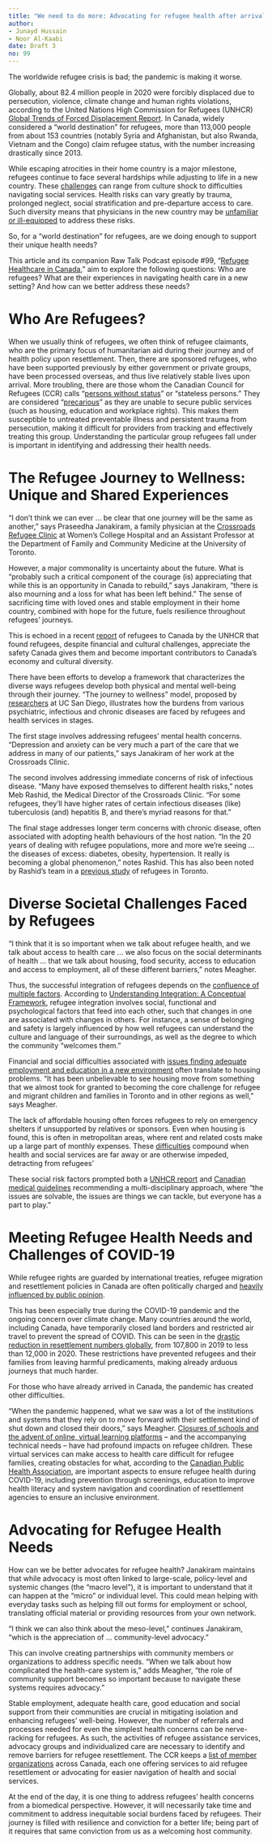 ```yaml
---
title: "We need to do more: Advocating for refugee health after arrival in Canada"
author:
- Junayd Hussain
- Noor Al-Kaabi
date: Draft 3
no: 99
---
```


The worldwide refugee crisis is bad; the pandemic is making it worse.

Globally, about 82.4 million people in 2020 were forcibly displaced due to persecution, violence, climate change and human rights violations, according to the United Nations High Commission for Refugees (UNHCR) [Global Trends of Forced Displacement Report](https://www.unhcr.org/flagship-reports/globaltrends/). In Canada, widely considered a “world destination” for refugees, more than 113,000 people from about 153 countries (notably Syria and Afghanistan, but also Rwanda, Vietnam and the Congo) claim refugee status, with the number increasing drastically since 2013.

While escaping atrocities in their home country is a major milestone, refugees continue to face several hardships while adjusting to life in a new country. These [challenges](https://doi.org/10.1503/cmaj.090313) can range from culture shock to difficulties navigating social services. Health risks can vary greatly by trauma, prolonged neglect, social stratification and pre-departure access to care. Such diversity means that physicians in the new country may be [unfamiliar or ill-equipped](https://doi.org/10.1503%2Fcmaj.090287) to address these risks.

So, for a “world destination” for refugees, are we doing enough to support their unique health needs?

This article and its companion Raw Talk Podcast episode \#99, “[Refugee Healthcare in Canada](https://www.rawtalkpodcast.com/episode/99),” aim to explore the following questions: Who are refugees? What are their experiences in navigating health care in a new setting? And how can we better address these needs? 

# Who Are Refugees?

When we usually think of refugees, we often think of refugee claimants, who are the primary focus of humanitarian aid during their journey and of health policy upon resettlement. Then, there are sponsored refugees, who have been supported previously by either government or private groups, have been processed overseas, and thus live relatively stable lives upon arrival. More troubling, there are those whom the Canadian Council for Refugees (CCR) calls “[persons without status](https://ccrweb.ca/en/res/people-without-status)” or “stateless persons.” They are considered “[precarious](https://irpp.org/research-studies/the-impact-of-precarious-legal-status-on-immigrants-economic-outcomes/)” as they are unable to secure public services (such as housing, education and workplace rights). This makes them susceptible to untreated preventable illness and persistent trauma from persecution, making it difficult for providers from tracking and effectively treating this group. Understanding the particular group refugees fall under is important in identifying and addressing their health needs.

# The Refugee Journey to Wellness: Unique and Shared Experiences 

“I don’t think we can ever ... be clear that one journey will be the same as another,” says Praseedha Janakiram, a family physician at the [Crossroads Refugee Clinic](https://www.womenscollegehospital.ca/news-and-publications/Connect-2019/supporting-refugee-women-in-accessing-healthcare) at Women’s College Hospital and an Assistant Professor at the Department of Family and Community Medicine at the University of Toronto. 

However, a major commonality is uncertainty about the future. What is “probably such a critical component of the courage (is) appreciating that while this is an opportunity in Canada to rebuild,” says Janakiram, “there is also mourning and a loss for what has been left behind.” The sense of sacrificing time with loved ones and stable employment in their home country, combined with hope for the future, fuels resilience throughout refugees’ journeys.

This is echoed in a recent [report](https://www.unhcr.ca/wp-content/uploads/2020/03/Are-Refugees-Good-for-Canada-A-Look-at-Canadian-Refugee-Integration-English.pdf) of refugees to Canada by the UNHCR that found refugees, despite financial and cultural challenges, appreciate the safety Canada gives them and become important contributors to Canada’s economy and cultural diversity.

There have been efforts to develop a framework that characterizes the diverse ways refugees develop both physical and mental well-being through their journey. “The journey to wellness” model, proposed by [researchers](https://doi.org/10.1023/A:1021048112073) at UC San Diego, illustrates how the burdens from various psychiatric, infectious and chronic diseases are faced by refugees and health services in stages.

The first stage involves addressing refugees’ mental health concerns. “Depression and anxiety can be very much a part of the care that we address in many of our patients,” says Janakiram of her work at the Crossroads Clinic.

The second involves addressing immediate concerns of risk of infectious disease. “Many have exposed themselves to different health risks,” notes Meb Rashid, the Medical Director of the Crossroads Clinic. “For some refugees, they’ll have higher rates of certain infectious diseases (like) tuberculosis (and) hepatitis B, and there’s myriad reasons for that.” 

The final stage addresses longer term concerns with chronic disease, often associated with adopting health behaviours of the host nation. “In the 20 years of dealing with refugee populations, more and more we’re seeing ... the diseases of excess: diabetes, obesity, hypertension. It really is becoming a global phenomenon,” notes Rashid. This has also been noted by Rashid’s team in a [previous study](http://ncbi.nlm.nih.gov/pmc/articles/PMC4501621/) of refugees in Toronto.

# Diverse Societal Challenges Faced by Refugees

“I think that it is so important when we talk about refugee health, and we talk about access to health care ... we also focus on the social determinants of health … that we talk about housing, food security, access to education and access to employment, all of these different barriers,” notes Meagher.

Thus, the successful integration of refugees depends on the [confluence of multiple factors](https://policyoptions.irpp.org/magazines/may-2016/from-newcomer-to-canadian-making-refugee-integration-work/). According to [Understanding Integration: A Conceptual Framework](http://www.cpcnetwork.org/wp-content/uploads/2014/04/19.-Ager-Strang-Understanding-Integration-2008.pdf), refugee integration involves social, functional and psychological factors that feed into each other, such that changes in one are associated with changes in others. For instance, a sense of belonging and safety is largely influenced by how well refugees can understand the culture and language of their surroundings, as well as the degree to which the community “welcomes them.”

Financial and social difficulties associated with [issues finding adequate employment and education in a new environment](https://policyoptions.irpp.org/magazines/may-2016/from-newcomer-to-canadian-making-refugee-integration-work/) often translate to housing problems. “It has been unbelievable to see housing move from something that we almost took for granted to becoming the core challenge for refugee and migrant children and families in Toronto and in other regions as well,” says Meagher.

The lack of affordable housing often forces refugees to rely on emergency shelters if unsupported by relatives or sponsors. Even when housing is found, this is often in metropolitan areas, where rent and related costs make up a large part of monthly expenses. These [difficulties](https://doi.org/10.1016/j.socscimed.2018.07.045) compound when health and social services are far away or are otherwise impeded, detracting from refugees’

These social risk factors prompted both a [UNHCR report](https://www.unhcr.ca/wp-content/uploads/2019/01/Chronic-Disease-Report_EN.pdf) and [Canadian medical guidelines](https://doi.org/10.1503/cmaj.090313) recommending a multi-disciplinary approach, where “the issues are solvable, the issues are things we can tackle, but everyone has a part to play.”

# Meeting Refugee Health Needs and Challenges of COVID-19 

While refugee rights are guarded by international treaties, refugee migration and resettlement policies in Canada are often politically charged and [heavily influenced by public opinion](https://www.thecanadianencyclopedia.ca/en/article/canadian-refugee-policy).

This has been especially true during the COVID-19 pandemic and the ongoing concern over climate change. Many countries around the world, including Canada, have temporarily closed land borders and restricted air travel to prevent the spread of COVID. This can be seen in the [drastic reduction in resettlement numbers globally](https://storymaps.arcgis.com/stories/95cc3b65d9264cf3b80fffef0daa0358), from 107,800 in 2019 to less than 12,000 in 2020. These restrictions have prevented refugees and their families from leaving harmful predicaments, making already arduous journeys that much harder. 

For those who have already arrived in Canada, the pandemic has created other difficulties.

“When the pandemic happened, what we saw was a lot of the institutions and systems that they rely on to move forward with their settlement kind of shut down and closed their doors,” says Meagher. [Closures of schools and the advent of online, virtual learning platforms](https://doi.org/10.3390/ijerph18030947) – and the accompanying technical needs – have had profound impacts on refugee children. These virtual services can make access to health care difficult for refugee families, creating obstacles for what, according to the [Canadian Public Health Association](https://nccdh.ca/resources/entry/supporting-refugees-in-canada-through-covid-19-and-beyond), are important aspects to ensure refugee health during COVID-19, including prevention through screenings, education to improve health literacy and system navigation and coordination of resettlement agencies to ensure an inclusive environment.

# Advocating for Refugee Health Needs 

How can we be better advocates for refugee health? Janakiram maintains that while advocacy is most often linked to large-scale, policy-level and systemic changes (the “macro level”), it is important to understand that it can happen at the “micro” or individual level. This could mean helping with everyday tasks such as helping fill out forms for employment or school, translating official material or providing resources from your own network. 

“I think we can also think about the meso-level,” continues Janakiram, “which is the appreciation of ... community-level advocacy.” 

This can involve creating partnerships with community members or organizations to address specific needs. “When we talk about how complicated the health-care system is,” adds Meagher, “the role of community support becomes so important because to navigate these systems requires advocacy.”

Stable employment, adequate health care, good education and social support from their communities are crucial in mitigating isolation and enhancing refugees’ well-being. However, the number of referrals and processes needed for even the simplest health concerns can be nerve-racking for refugees. As such, the activities of refugee assistance services, advocacy groups and individualized care are necessary to identify and remove barriers for refugee resettlement. The CCR keeps a [list of member organizations](https://ccrweb.ca/en/members) across Canada, each one offering services to aid refugee resettlement or advocating for easier navigation of health and social services.

At the end of the day, it is one thing to address refugees’ health concerns from a biomedical perspective. However, it will necessarily take time and commitment to address inequitable social burdens faced by refugees. Their journey is filled with resilience and conviction for a better life; being part of it requires that same conviction from us as a welcoming host community.
